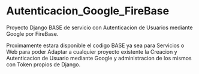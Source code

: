 # Autenticacion_Google_FireBase
Proyecto Django BASE de servicio con Autenticacion de Usuarios mediante Google por FireBase.

Proximamente estara disponible el codigo BASE ya sea para Servicios o Web para poder Adaptar a cualquier proyecto existente la Creacion y Autenticacion de Usuario mediante Google y administracion de los mismos con Token propios de Django.

